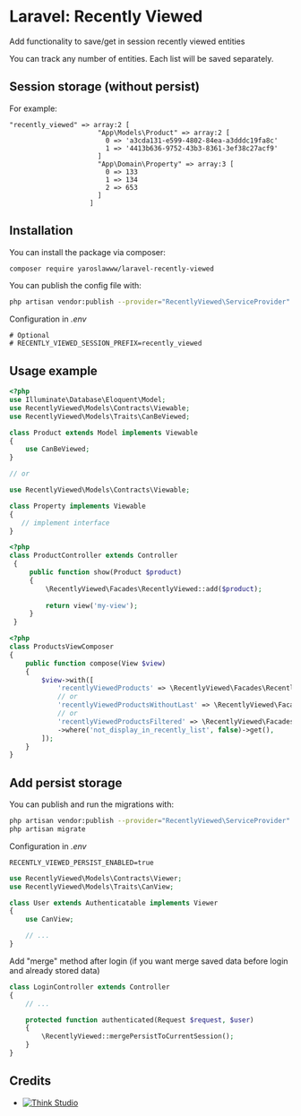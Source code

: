 # Laravel: Recently Viewed
Add functionality to save/get in session recently viewed entities

You can track any number of entities. Each list will be saved separately.

## Session storage (without persist)

For example:
```
"recently_viewed" => array:2 [
                      "App\Models\Product" => array:2 [
                        0 => 'a3cda131-e599-4802-84ea-a3dddc19fa8c'
                        1 => '4413b636-9752-43b3-8361-3ef38c27acf9'
                      ]
                      "App\Domain\Property" => array:3 [
                        0 => 133
                        1 => 134
                        2 => 653
                      ]
                    ]
```
 
## Installation

You can install the package via composer:

```bash
composer require yaroslawww/laravel-recently-viewed
```

You can publish the config file with:
```bash
php artisan vendor:publish --provider="RecentlyViewed\ServiceProvider" --tag="config"
```

Configuration in *.env*
```dotenv
# Optional
# RECENTLY_VIEWED_SESSION_PREFIX=recently_viewed
```

## Usage example

```php
<?php
use Illuminate\Database\Eloquent\Model;
use RecentlyViewed\Models\Contracts\Viewable;
use RecentlyViewed\Models\Traits\CanBeViewed;

class Product extends Model implements Viewable
{
    use CanBeViewed;
}

// or

use RecentlyViewed\Models\Contracts\Viewable;

class Property implements Viewable
{ 
   // implement interface
}
```


```php
<?php
class ProductController extends Controller
 {
     public function show(Product $product)
     {
         \RecentlyViewed\Facades\RecentlyViewed::add($product);
 
         return view('my-view');
     }
 }
```

```php
<?php
class ProductsViewComposer
{
    public function compose(View $view)
    {
        $view->with([
            'recentlyViewedProducts' => \RecentlyViewed\Facades\RecentlyViewed::get(Product::class),
            // or
            'recentlyViewedProductsWithoutLast' => \RecentlyViewed\Facades\RecentlyViewed::get(Product::class)->slice(1),
            // or
            'recentlyViewedProductsFiltered' => \RecentlyViewed\Facades\RecentlyViewed::getQuery(Product::class)
            ->where('not_display_in_recently_list', false)->get(),
        ]);
    }
}
```

## Add persist storage

You can publish and run the migrations with:

```bash
php artisan vendor:publish --provider="RecentlyViewed\ServiceProvider" --tag="migrations"
php artisan migrate
```

Configuration in *.env*
```dotenv
RECENTLY_VIEWED_PERSIST_ENABLED=true
```

```php
use RecentlyViewed\Models\Contracts\Viewer;
use RecentlyViewed\Models\Traits\CanView;

class User extends Authenticatable implements Viewer
{
    use CanView;

    // ...
}
```

Add "merge" method after login (if you want merge saved data before login and already stored data)
```php
class LoginController extends Controller
{
    // ...

    protected function authenticated(Request $request, $user)
    {
        \RecentlyViewed::mergePersistToCurrentSession();
    }
}
```

## Credits

- [![Think Studio](https://yaroslawww.github.io/images/sponsors/packages/logo-think-studio.png)](https://think.studio/)
